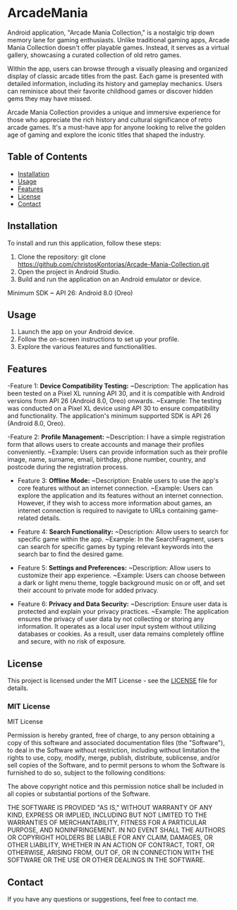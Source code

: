 # ArcadeMania

Android application, "Arcade Mania Collection," is a nostalgic trip down memory lane for gaming enthusiasts. Unlike traditional gaming apps, Arcade Mania Collection doesn't offer playable games. Instead, it serves as a virtual gallery, showcasing a curated collection of old retro games.

Within the app, users can browse through a visually pleasing and organized display of classic arcade titles from the past. Each game is presented with detailed information, including its history and gameplay mechanics. Users can reminisce about their favorite childhood games or discover hidden gems they may have missed.

Arcade Mania Collection provides a unique and immersive experience for those who appreciate the rich history and cultural significance of retro arcade games. It's a must-have app for anyone looking to relive the golden age of gaming and explore the iconic titles that shaped the industry.

## Table of Contents

- [Installation](#installation)
- [Usage](#usage)
- [Features](#features)
- [License](#license)
- [Contact](#contact)

## Installation

To install and run this application, follow these steps:

1. Clone the repository: git clone https://github.com/christosKontorias/Arcade-Mania-Collection.git
2. Open the project in Android Studio.
3. Build and run the application on an Android emulator or device.

Minimum SDK ~ API 26: Android 8.0 (Oreo)

## Usage

1. Launch the app on your Android device.
2. Follow the on-screen instructions to set up your profile.
3. Explore the various features and functionalities.

## Features

-Feature 1: **Device Compatibility Testing:**
  ~Description: The application has been tested on a Pixel XL running API 30, and it is compatible with Android versions from API 26 (Android 8.0, Oreo) onwards.
  ~Example: The testing was conducted on a Pixel XL device using API 30 to ensure compatibility and functionality. The application's minimum supported SDK is API 26 (Android 8.0, Oreo).

-Feature 2: **Profile Management:**
  ~Description: I have a simple registration form that allows users to create accounts and manage their profiles conveniently.
  ~Example: Users can provide information such as their profile image, name, surname, email, birthday, phone number, country, and postcode during the registration process.
  
- Feature 3: **Offline Mode:**
   ~Description: Enable users to use the app's core features without an internet connection.
   ~Example: Users can explore the application and its features without an internet connection. However, if they wish to access more information about games, an internet connection is required to navigate to URLs containing game-related details.

- Feature 4: **Search Functionality:**
   ~Description: Allow users to search for specific game within the app.
   ~Example: In the SearchFragment, users can search for specific games by typing relevant keywords into the search bar to find the desired game.

- Feature 5: **Settings and Preferences:**
   ~Description: Allow users to customize their app experience.
   ~Example: Users can choose between a dark or light menu theme, toggle background music on or off, and set their account to private mode for added privacy.

- Feature 6: **Privacy and Data Security:**
   ~Description: Ensure user data is protected and explain your privacy practices.
   ~Example:  The application ensures the privacy of user data by not collecting or storing any information. It operates as a local user input system without utilizing databases or cookies. As a result, user data remains completely offline and secure, with no risk of exposure.

## License

This project is licensed under the MIT License - see the [LICENSE](LICENSE) file for details.

### MIT License

MIT License

Permission is hereby granted, free of charge, to any person obtaining a copy of this software and associated documentation files (the "Software"), to deal in the Software without restriction, including without limitation the rights to use, copy, modify, merge, publish, distribute, sublicense, and/or sell copies of the Software, and to permit persons to whom the Software is furnished to do so, subject to the following conditions:

The above copyright notice and this permission notice shall be included in all copies or substantial portions of the Software.

THE SOFTWARE IS PROVIDED "AS IS," WITHOUT WARRANTY OF ANY KIND, EXPRESS OR IMPLIED, INCLUDING BUT NOT LIMITED TO THE WARRANTIES OF MERCHANTABILITY, FITNESS FOR A PARTICULAR PURPOSE, AND NONINFRINGEMENT. IN NO EVENT SHALL THE AUTHORS OR COPYRIGHT HOLDERS BE LIABLE FOR ANY CLAIM, DAMAGES, OR OTHER LIABILITY, WHETHER IN AN ACTION OF CONTRACT, TORT, OR OTHERWISE, ARISING FROM, OUT OF, OR IN CONNECTION WITH THE SOFTWARE OR THE USE OR OTHER DEALINGS IN THE SOFTWARE.


## Contact

If you have any questions or suggestions, feel free to contact me.

